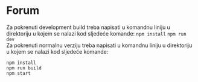 # Forum

Za pokrenuti development build treba napisati u komandnu liniju u direktoriju u kojem se nalazi kod sljedeće komande:
`npm install`
`npm run dev`  
Za pokrenuti normalnu verziju treba napisati u komandnu liniju u direktoriju u kojem se nalazi kod sljedeće komande:
```
npm install
npm run build
npm start
```
